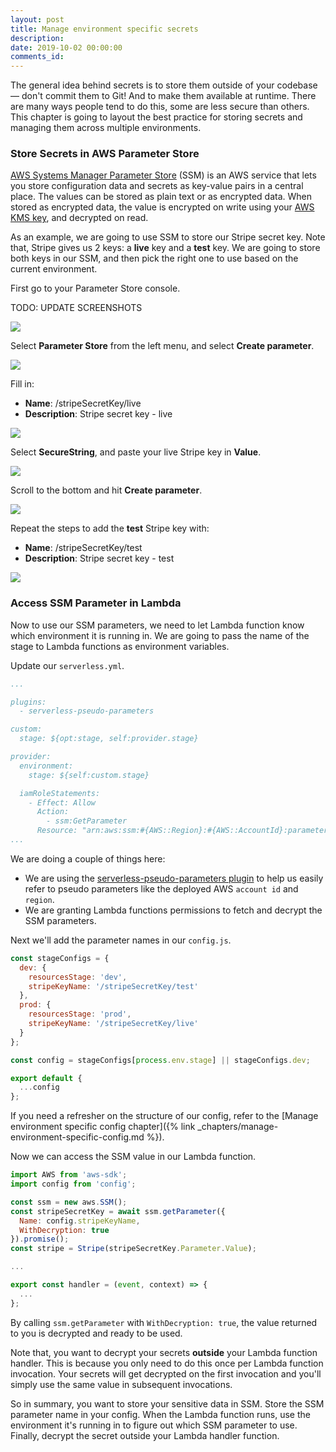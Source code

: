 ```yaml
---
layout: post
title: Manage environment specific secrets
description: 
date: 2019-10-02 00:00:00
comments_id: 
---
```


The general idea behind secrets is to store them outside of your codebase — don't commit them to Git! And to make them available at runtime. There are many ways people tend to do this, some are less secure than others. This chapter is going to layout the best practice for storing secrets and managing them across multiple environments.

### Store Secrets in AWS Parameter Store

[AWS Systems Manager Parameter Store](https://docs.aws.amazon.com/systems-manager/latest/userguide/systems-manager-parameter-store.html) (SSM) is an AWS service that lets you store configuration data and secrets as key-value pairs in a central place. The values can be stored as plain text or as encrypted data. When stored as encrypted data, the value is encrypted on write using your [AWS KMS key](https://aws.amazon.com/kms/), and decrypted on read.

As an example, we are going to use SSM to store our Stripe secret key. Note that, Stripe gives us 2 keys: a **live** key and a **test** key. We are going to store both keys in our SSM, and then pick the right one to use based on the current environment.

First go to your Parameter Store console.

TODO: UPDATE SCREENSHOTS

![](/assets/best-practices/manage-environment-specific-secrets-1.png)

Select **Parameter Store** from the left menu, and select **Create parameter**.

![](/assets/best-practices/manage-environment-specific-secrets-2.png)

Fill in:

- **Name**: /stripeSecretKey/live
- **Description**: Stripe secret key - live

![](/assets/best-practices/manage-environment-specific-secrets-3.png)

Select **SecureString**, and paste your live Stripe key in **Value**.

![](/assets/best-practices/manage-environment-specific-secrets-4.png)

Scroll to the bottom and hit **Create parameter**.

![](/assets/best-practices/manage-environment-specific-secrets-5.png)

Repeat the steps to add the **test** Stripe key with:

- **Name**: /stripeSecretKey/test
- **Description**: Stripe secret key - test

![](/assets/best-practices/manage-environment-specific-secrets-6.png)

### Access SSM Parameter in Lambda

Now to use our SSM parameters, we need to let Lambda function know which environment it is running in. We are going to pass the name of the stage to Lambda functions as environment variables.

Update our `serverless.yml`.

``` yml
...

plugins:
  - serverless-pseudo-parameters

custom:
  stage: ${opt:stage, self:provider.stage}

provider:
  environment:
    stage: ${self:custom.stage}

  iamRoleStatements:
    - Effect: Allow
      Action:
        - ssm:GetParameter
      Resource: "arn:aws:ssm:#{AWS::Region}:#{AWS::AccountId}:parameter/stripeSecretKey/*"
...
```

We are doing a couple of things here:

- We are using the [serverless-pseudo-parameters plugin](https://github.com/svdgraaf/serverless-pseudo-parameters) to help us easily refer to pseudo parameters like the deployed AWS `account id` and  `region`.
- We are granting Lambda functions permissions to fetch and decrypt the SSM parameters.

Next we'll add the parameter names in our `config.js`.

``` js
const stageConfigs = {
  dev: {
    resourcesStage: 'dev',
    stripeKeyName: '/stripeSecretKey/test'
  },
  prod: {
    resourcesStage: 'prod',
    stripeKeyName: '/stripeSecretKey/live'
  }
};

const config = stageConfigs[process.env.stage] || stageConfigs.dev;

export default {
  ...config
};
```

If you need a refresher on the structure of our config, refer to the [Manage environment specific config chapter]({% link _chapters/manage-environment-specific-config.md %}).

Now we can access the SSM value in our Lambda function.

``` js
import AWS from 'aws-sdk';
import config from 'config';

const ssm = new aws.SSM();
const stripeSecretKey = await ssm.getParameter({
  Name: config.stripeKeyName,
  WithDecryption: true
}).promise();
const stripe = Stripe(stripeSecretKey.Parameter.Value);

...

export const handler = (event, context) => {
  ...
};
```

By calling `ssm.getParameter` with `WithDecryption: true`, the value returned to you is decrypted and ready to be used.

Note that, you want to decrypt your secrets **outside** your Lambda function handler. This is because you only need to do this once per Lambda function invocation. Your secrets will get decrypted on the first invocation and you'll simply use the same value in subsequent invocations.

So in summary, you want to store your sensitive data in SSM. Store the SSM parameter name in your config. When the Lambda function runs, use the environment it's running in to figure out which SSM parameter to use. Finally, decrypt the secret outside your Lambda handler function.
